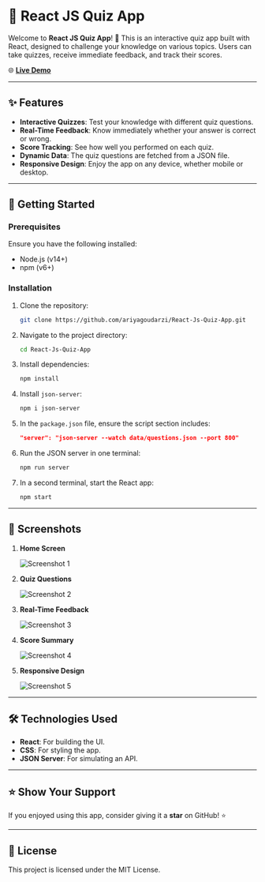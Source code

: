
# 🧠 React JS Quiz App

Welcome to **React JS Quiz App**! 🎉 This is an interactive quiz app built with React, designed to challenge your knowledge on various topics. Users can take quizzes, receive immediate feedback, and track their scores.

🌐 **[Live Demo](#)**

---

## ✨ Features

- **Interactive Quizzes**: Test your knowledge with different quiz questions.
- **Real-Time Feedback**: Know immediately whether your answer is correct or wrong.
- **Score Tracking**: See how well you performed on each quiz.
- **Dynamic Data**: The quiz questions are fetched from a JSON file.
- **Responsive Design**: Enjoy the app on any device, whether mobile or desktop.

---

## 🚀 Getting Started

### Prerequisites

Ensure you have the following installed:

- Node.js (v14+)
- npm (v6+)

### Installation

1. Clone the repository:

   ```bash
   git clone https://github.com/ariyagoudarzi/React-Js-Quiz-App.git
   ```

2. Navigate to the project directory:

   ```bash
   cd React-Js-Quiz-App
   ```

3. Install dependencies:

   ```bash
   npm install
   ```

4. Install `json-server`:

   ```bash
   npm i json-server
   ```

5. In the `package.json` file, ensure the script section includes:

   ```json
   "server": "json-server --watch data/questions.json --port 800"
   ```

6. Run the JSON server in one terminal:

   ```bash
   npm run server
   ```

7. In a second terminal, start the React app:

   ```bash
   npm start
   ```

---

## 📸 Screenshots

1. **Home Screen**

   ![Screenshot 1](#)

2. **Quiz Questions**

   ![Screenshot 2](#)

3. **Real-Time Feedback**

   ![Screenshot 3](#)

4. **Score Summary**

   ![Screenshot 4](#)

5. **Responsive Design**

   ![Screenshot 5](#)

---

## 🛠️ Technologies Used

- **React**: For building the UI.
- **CSS**: For styling the app.
- **JSON Server**: For simulating an API.

---

## ⭐ Show Your Support

If you enjoyed using this app, consider giving it a **star** on GitHub! ⭐

---

## 📄 License

This project is licensed under the MIT License.

